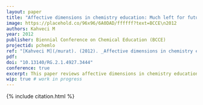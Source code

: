 ```yaml
---
layout: paper
title: "Affective dimensions in chemistry education: Much left for future research"
image: https://placehold.co/96x96/6A0DAD/ffffff?text=BCCE\n2012
authors: Kahveci M
year: 2012
publisher: Biennial Conference on Chemical Education (BCCE)
projectid: pchemlo
ref: "[Kahveci M](/murat). (2012). _Affective dimensions in chemistry education: Much left for future research_. Paper presented at the Biennial Conference on Chemical Education (BCCE). Pennsylvania State University, University Park, PA, USA. July 29 - August 2, 2012."
pdf:
doi: "10.13140/RG.2.1.4927.3444"
conference: true
excerpt: This paper reviews affective dimensions in chemistry education, highlighting substantial avenues for future research.
wip: true # work in progress 
---
```


{% include citation.html %}